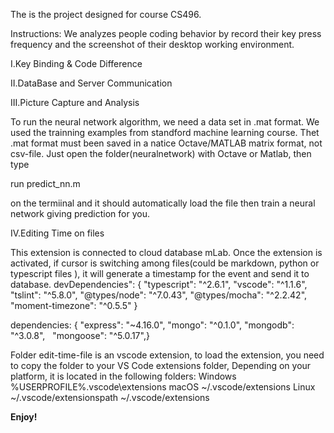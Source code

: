 The is the project designed for course CS496.

Instructions:
We analyzes people coding behavior by record their key press frequency and the screenshot of their desktop working environment.

I.Key Binding & Code Difference


II.DataBase and Server Communication


III.Picture Capture and Analysis

To run the neural network algorithm, we need a data set in .mat format. We used the trainning examples from standford machine learning course. Thet .mat format must been saved in a natice Octave/MATLAB matrix format, not csv-file. 
Just open the folder(neuralnetwork) with Octave or Matlab, then type

run predict_nn.m 

on the termiinal and it should automatically load the file then train a neural network giving prediction for you.

IV.Editing Time on files

This extension is connected to cloud database mLab. Once the extension is activated, if cursor is switching among files(could be markdown, python or typescript files ), it will generate a timestamp for the event and send it to database.
devDependencies": {
    "typescript": "^2.6.1",
    "vscode": "^1.1.6",
    "tslint": "^5.8.0",
    "@types/node": "^7.0.43",
    "@types/mocha": "^2.2.42",
    "moment-timezone": "^0.5.5"
  }
  
dependencies: {
    "express": "~4.16.0",
    "mongo": "^0.1.0",
    "mongodb": "^3.0.8", 
    "mongoose": "^5.0.17",}

Folder edit-time-file is an vscode extension, to load the extension, you need to copy the folder to your VS Code extensions folder, Depending on your platform, it is located in the following folders:
Windows %USERPROFILE%\.vscode\extensions
macOS ~/.vscode/extensions
Linux ~/.vscode/extensionspath ~/.vscode/extensions

**Enjoy!**

